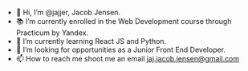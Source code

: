 - 👋 Hi, I’m @jajjer, Jacob Jensen.
- 📚 I’m currently enrolled in the Web Development course through Practicum by Yandex.
- 🌱 I’m currently learning React JS and Python.
- 💞️ I’m looking for opportunities as a Junior Front End Developer.
- 📫 How to reach me shoot me an email jaj.jacob.jensen@gmail.com

<!---
jajjer/jajjer is a ✨ special ✨ repository because its `README.md` (this file) appears on your GitHub profile.
You can click the Preview link to take a look at your changes.
--->
